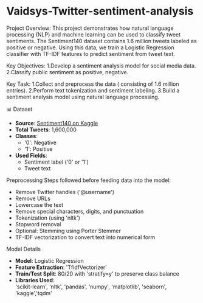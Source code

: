 # Vaidsys-Twitter-sentiment-analysis
Project Overview:
This project demonstrates how natural language processing (NLP) and machine learning can be used to classify tweet sentiments. The Sentiment140 dataset contains 1.6 million tweets labeled as positive or negative. Using this data, we train a Logistic Regression classifier with TF-IDF features to predict sentiment from tweet text.

Key Objectives:
1.Develop a sentiment analysis model for social media data.
2.Classify public sentiment as positive, negative.

Key Task:
1.Collect and preprocess the data ( consisting of 1.6 million entries).
2.Perform text tokenization and sentiment labeling.
3.Build a sentiment analysis model using natural language processing.

📊 Dataset

- **Source**: [Sentiment140 on Kaggle](https://www.kaggle.com/datasets/kazanova/sentiment140)
- **Total Tweets**: 1,600,000
- **Classes**:
  - '0': Negative
  - '1': Positive
- **Used Fields**:
  - Sentiment label ('0' or '1')
  - Tweet text

Preprocessing
Steps followed before feeding data into the model:
- Remove Twitter handles ('@username')
- Remove URLs
- Lowercase the text
- Remove special characters, digits, and punctuation
- Tokenization (using 'nltk')
- Stopword removal
- Optional: Stemming using Porter Stemmer
- TF-IDF vectorization to convert text into numerical form

 Model Details

- **Model**: Logistic Regression
- **Feature Extraction**: 'TfidfVectorizer'
- **Train/Test Split**: 80/20 with 'stratify=y' to preserve class balance
- **Libraries Used**:  
  'scikit-learn', 'nltk', 'pandas', 'numpy', 'matplotlib', 'seaborn', 'kaggle','tqdm'

